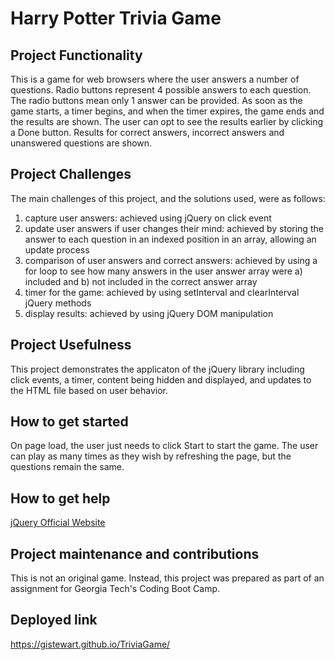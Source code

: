 # Harry Potter Trivia Game

## Project Functionality
This is a game for web browsers where the user answers a number of questions.  Radio buttons represent 4 possible answers to each question. The radio buttons mean only 1 answer can be provided. As soon as the game starts, a timer begins, and when the timer expires, the game ends and the results are shown. The user can opt to see the results earlier by clicking a Done button. Results for correct answers, incorrect answers and unanswered questions are shown.

## Project Challenges
The main challenges of this project, and the solutions used, were as follows:
1. capture user answers: achieved using jQuery on click event
2. update user answers if user changes their mind: achieved by storing the answer to each question in an indexed position in an array, allowing an update process
3. comparison of user answers and correct answers: achieved by using a for loop to see how many answers in the user answer array were a) included and b) not included in the correct answer array
4. timer for the game: achieved by using setInterval and clearInterval jQuery methods
5. display results: achieved by using jQuery DOM manipulation

## Project Usefulness
This project demonstrates the applicaton of the jQuery library including click events, a timer, content being hidden and displayed, and updates to the HTML file based on user behavior. 

## How to get started
On page load, the user just needs to click Start to start the game. The user can play as many times as they wish by refreshing the page, but the questions remain the same. 

## How to get help
[jQuery Official Website](https://jquery.com/)

## Project maintenance and contributions
This is not an original game.  Instead, this project was prepared as part of an assignment for Georgia Tech's Coding Boot Camp.

## Deployed link
https://gistewart.github.io/TriviaGame/



